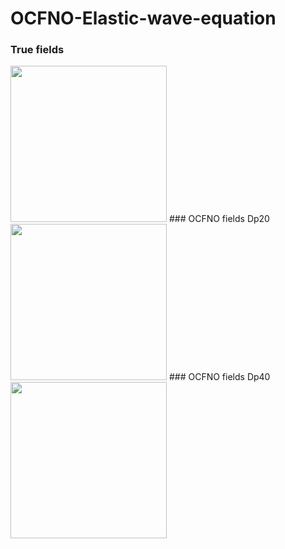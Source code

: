 # OCFNO-Elastic-wave-equation
### True fields
<img src="https://github.com/Tianze1992/OCFNO-Elastic-wave-equation/blob/main/True.gif" width="250">
### OCFNO fields Dp20
<img src="https://github.com/Tianze1992/OCFNO-Elastic-wave-equation/blob/main/Dp20.gif" width="250">
### OCFNO fields Dp40
<img src="https://github.com/Tianze1992/OCFNO-Elastic-wave-equation/blob/main/Dp40.gif" width="250">
